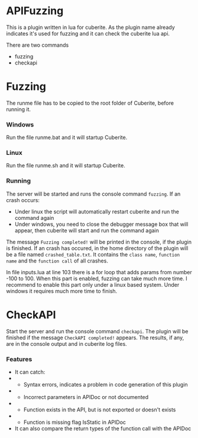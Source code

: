 # APIFuzzing

This is a plugin written in lua for cuberite. As the plugin name already indicates it's used for fuzzing and it can check the cuberite lua api.

There are two commands
* fuzzing
* checkapi

# Fuzzing
The runme file has to be copied to the root folder of Cuberite, before running it.

### Windows
Run the file runme.bat and it will startup Cuberite.

### Linux
Run the file runme.sh and it will startup Cuberite.

### Running
The server will be started and runs the console command `fuzzing`.
If an crash occurs:
* Under linux the script will automatically restart cuberite and run the command again
* Under windows, you need to close the debugger message box that will appear, then cuberite will start and run the command again

The message `Fuzzing completed!` will be printed in the console, if the plugin is finished.
If an crash has occured, in the home directory of the plugin will be a file named `crashed_table.txt`.
It contains the `class name`, `function name` and the `function call` of all crashes.

In file inputs.lua at line 103 there is a for loop that adds params from number -100 to 100.
When this part is enabled, fuzzing can take much more time.
I recommend to enable this part only under a linux based system.
Under windows it requires much more time to finish.

# CheckAPI
Start the server and run the console command `checkapi`. The plugin will be finished if the message `CheckAPI completed!` appears. The results, if any, are in the console output and in cuberite log files.

### Features
* It can catch:
* - Syntax errors, indicates a problem in code generation of this plugin
* - Incorrect parameters in APIDoc or not documented
* - Function exists in the API, but is not exported or doesn't exists
* - Function is missing flag IsStatic in APIDoc
* It can also compare the return types of the function call with the APIDoc
